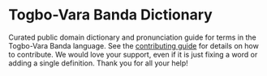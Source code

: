 
# Togbo-Vara Banda Dictionary

Curated public domain dictionary and pronunciation guide for terms in the Togbo-Vara Banda language. See the [contributing guide](https://github.com/drumworkteam/term/blob/make/.github/contributing.md) for details on how to contribute. We would love your support, even if it is just fixing a word or adding a single definition. Thank you for all your help!
